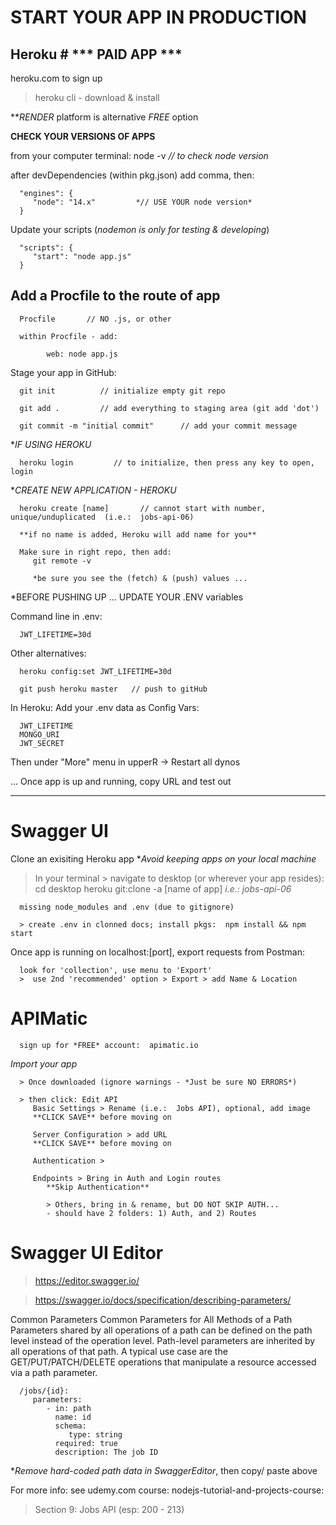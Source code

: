 # START YOUR APP IN PRODUCTION #

## Heroku # *** PAID APP ***

   heroku.com to sign up

   > heroku cli - download & install


***RENDER* platform is alternative *FREE* option


**CHECK YOUR VERSIONS OF APPS**

from your computer terminal:
      node -v   *// to check node version*
      
after devDependencies (within pkg.json) add comma, then:
      
      "engines": {
         "node": "14.x"         *// USE YOUR node version*
      }

Update your scripts (*nodemon is only for testing & developing*)

      "scripts": {
         "start": "node app.js"
      }

## Add a Procfile to the route of app #

      Procfile       // NO .js, or other

      within Procfile - add:

            web: node app.js


   Stage your app in GitHub:

      git init          // initialize empty git repo

      git add .         // add everything to staging area (git add 'dot')

      git commit -m "initial commit"      // add your commit message


**IF USING HEROKU*

      heroku login         // to initialize, then press any key to open, login

**CREATE NEW APPLICATION - HEROKU*

      heroku create [name]       // cannot start with number, unique/unduplicated  (i.e.:  jobs-api-06)

      **if no name is added, Heroku will add name for you**

      Make sure in right repo, then add:
         git remote -v

         *be sure you see the (fetch) & (push) values ...

*BEFORE PUSHING UP ... UPDATE YOUR .ENV variables

Command line in .env:

      JWT_LIFETIME=30d

Other alternatives:

      heroku config:set JWT_LIFETIME=30d

      git push heroku master   // push to gitHub

In Heroku:  Add your .env data as Config Vars:

      JWT_LIFETIME
      MONGO_URI
      JWT_SECRET

   Then under "More" menu in upperR -> Restart all dynos

   ... Once app is up and running, copy URL and test out

-----------------------------------------------

# Swagger UI #

Clone an exisiting Heroku app  **Avoid keeping apps on your local machine*
>  In your terminal > navigate to desktop (or wherever your app resides): cd desktop
>  heroku git:clone -a [name of app]       *i.e.: jobs-api-06*

      missing node_modules and .env (due to gitignore)

      > create .env in clonned docs; install pkgs:  npm install && npm start


Once app is running on localhost:[port], export requests from Postman:

      look for 'collection', use menu to 'Export'
      >  use 2nd 'recommended' option > Export > add Name & Location


# APIMatic #

      sign up for *FREE* account:  apimatic.io 

*Import your app*

      > Once downloaded (ignore warnings - *Just be sure NO ERRORS*)

      > then click: Edit API
         Basic Settings > Rename (i.e.:  Jobs API), optional, add image
         **CLICK SAVE** before moving on

         Server Configuration > add URL
         **CLICK SAVE** before moving on

         Authentication > 

         Endpoints > Bring in Auth and Login routes 
            **Skip Authentication**
         
            > Others, bring in & rename, but DO NOT SKIP AUTH...
            - should have 2 folders: 1) Auth, and 2) Routes


# Swagger UI Editor #

> https://editor.swagger.io/

> https://swagger.io/docs/specification/describing-parameters/

   Common Parameters
   Common Parameters for All Methods of a Path
   Parameters shared by all operations of a path can be defined on the path level instead of the operation level. Path-level parameters are inherited by all operations of that path. A typical use case are the GET/PUT/PATCH/DELETE operations that manipulate a resource accessed via a path parameter.

      /jobs/{id}:
         parameters:
            - in: path
              name: id
              schema:
                 type: string
              required: true
              description: The job ID

**Remove hard-coded path data in SwaggerEditor*, then copy/ paste above

For more info:  see udemy.com course: nodejs-tutorial-and-projects-course:
   >  Section 9: Jobs API (esp:  200 - 213)